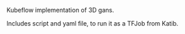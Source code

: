 Kubeflow implementation of 3D gans.

Includes script and yaml file, to run it as a TFJob from Katib.
